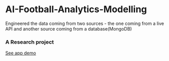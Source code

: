 # AI-Football-Analytics-Modelling
Engineered the data coming from two sources - the one coming from a live API and another source coming from a database(MongoDB)

### A Research project

[See app demo](https://vimeo.com/812311179/7b32330b66)



